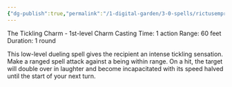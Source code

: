 ```yaml
---
{"dg-publish":true,"permalink":"/1-digital-garden/3-0-spells/rictusempra/"}
---
```


The Tickling Charm - 1st-level Charm 
Casting Time: 1 action 
Range: 60 feet 
Duration: 1 round 

This low-level dueling spell gives the recipient an intense tickling sensation. Make a ranged spell attack against a being within range. On a hit, the target will double over in laughter and become incapacitated with its speed halved until the start of your next turn. 